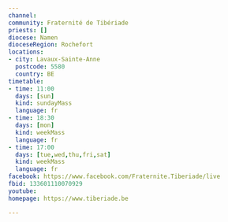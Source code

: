 ```yaml
---
channel:
community: Fraternité de Tibériade
priests: []
diocese: Namen
dioceseRegion: Rochefort
locations:
- city: Lavaux-Sainte-Anne
  postcode: 5580
  country: BE
timetable:
- time: 11:00
  days: [sun]
  kind: sundayMass
  language: fr
- time: 18:30
  days: [mon]
  kind: weekMass
  language: fr
- time: 17:00
  days: [tue,wed,thu,fri,sat]
  kind: weekMass
  language: fr
facebook: https://www.facebook.com/Fraternite.Tiberiade/live
fbid: 133601110070929
youtube:
homepage: https://www.tiberiade.be

---
```

